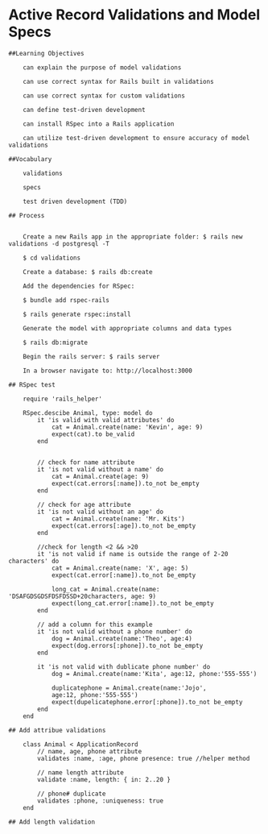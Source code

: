 # Active Record Validations and Model Specs

    ##Learning Objectives
        
        can explain the purpose of model validations
        
        can use correct syntax for Rails built in validations
        
        can use correct syntax for custom validations
        
        can define test-driven development
        
        can install RSpec into a Rails application
        
        can utilize test-driven development to ensure accuracy of model validations
    
    ##Vocabulary

        validations

        specs

        test driven development (TDD)

    ## Process


        Create a new Rails app in the appropriate folder: $ rails new validations -d postgresql -T

        $ cd validations

        Create a database: $ rails db:create

        Add the dependencies for RSpec:

        $ bundle add rspec-rails

        $ rails generate rspec:install

        Generate the model with appropriate columns and data types

        $ rails db:migrate

        Begin the rails server: $ rails server

        In a browser navigate to: http://localhost:3000

    ## RSpec test

        require 'rails_helper'

        RSpec.descibe Animal, type: model do
            it 'is valid with valid attributes' do
                cat = Animal.create(name: 'Kevin', age: 9)
                expect(cat).to be_valid
            end


            // check for name attribute
            it 'is not valid without a name' do
                cat = Animal.create(age: 9)
                expect(cat.errors[:name]).to_not be_empty
            end
            
            // check for age attribute
            it 'is not valid without an age' do
                cat = Animal.create(name: 'Mr. Kits')
                expect(cat.errors[:age]).to_not be_empty
            end

            //check for length <2 && >20
            it 'is not valid if name is outside the range of 2-20 characters' do
                cat = Animal.create(name: 'X', age: 5)
                expect(cat.error[:name]).to_not be_empty

                long_cat = Animal.create(name: 'DSAFGDSGDSFDSFDSSD+20characters, age: 9)
                expect(long_cat.error[:name]).to_not be_empty
            end

            // add a column for this example
            it 'is not valid without a phone number' do
                dog = Animal.create(name:'Theo', age:4)
                expect(dog.errors[:phone]).to_not be_empty
            end

            it 'is not valid with dublicate phone number' do
                dog = Animal.create(name:'Kita', age:12, phone:'555-555')

                duplicatephone = Animal.create(name:'Jojo', 
                age:12, phone:'555-555')
                expect(dupelicatephone.error[:phone]).to_not be_empty
            end
        end

    ## Add attribue validations

        class Animal < ApplicationRecord
            // name, age, phone attribute
            validates :name, :age, phone presence: true //helper method
           
            // name length attribute
            validate :name, length: { in: 2..20 }

            // phone# duplicate
            validates :phone, :uniqueness: true
        end

    ## Add length validation


            

            